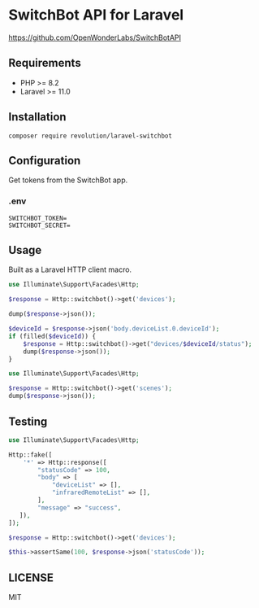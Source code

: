 # SwitchBot API for Laravel

https://github.com/OpenWonderLabs/SwitchBotAPI

## Requirements

- PHP >= 8.2
- Laravel >= 11.0

## Installation

```shell
composer require revolution/laravel-switchbot
```

## Configuration

Get tokens from the SwitchBot app.

### .env

```
SWITCHBOT_TOKEN=
SWITCHBOT_SECRET=
```

## Usage

Built as a Laravel HTTP client macro.

```php
use Illuminate\Support\Facades\Http;

$response = Http::switchbot()->get('devices');

dump($response->json());

$deviceId = $response->json('body.deviceList.0.deviceId');
if (filled($deviceId)) {
    $response = Http::switchbot()->get("devices/$deviceId/status");
    dump($response->json());
}
```

```php
use Illuminate\Support\Facades\Http;

$response = Http::switchbot()->get('scenes');
dump($response->json());
```

## Testing

```php
use Illuminate\Support\Facades\Http;

Http::fake([
    '*' => Http::response([
        "statusCode" => 100,
        "body" => [
            "deviceList" => [],
            "infraredRemoteList" => [],
        ],
        "message" => "success",
   ]),
]);

$response = Http::switchbot()->get('devices');

$this->assertSame(100, $response->json('statusCode'));
```

## LICENSE

MIT
